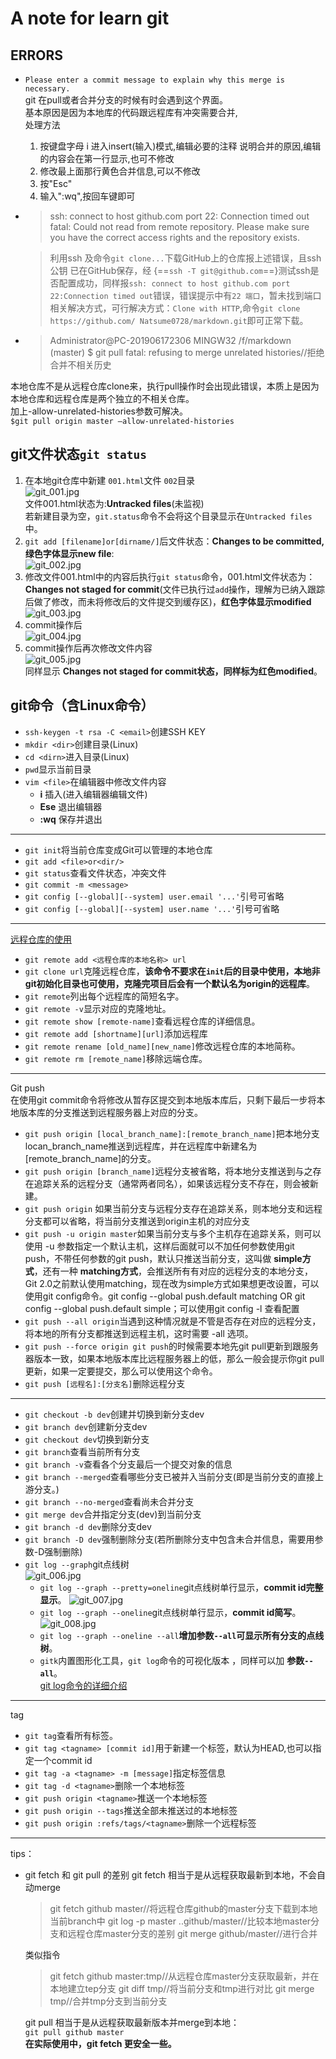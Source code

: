 # A note for learn git  

## ERRORS  

- `Please enter a commit message to explain why this merge is necessary.`  
    git 在pull或者合并分支的时候有时会遇到这个界面。  
    基本原因是因为本地库的代码跟远程库有冲突需要合并,  
    处理方法  
    1. 按键盘字母 i 进入insert(输入)模式,编辑必要的注释 说明合并的原因,编辑的内容会在第一行显示,也可不修改  
    1. 修改最上面那行黄色合并信息,可以不修改  
    1. 按"Esc"  
    1. 输入":wq",按回车键即可  

- >ssh: connect to host github.com port 22: Connection timed out
fatal: Could not read from remote repository.
Please make sure you have the correct access rights
and the repository exists.

  >利用ssh 及命令`git clone...`下载GitHub上的仓库报上述错误，且ssh公钥 已在GitHub保存，经 {==`ssh -T git@github.com`==}测试ssh是否配置成功，同样报`ssh: connect to host github.com port 22:Connection timed out`错误，错误提示中有`22 端口`，暂未找到端口相关解决方式，可行解决方式：`Clone with HTTP`,命令`git clone https://github.com/ Natsume0728/markdown.git`即可正常下载。

- >Administrator@PC-201906172306 MINGW32 /f/markdown (master)
$ git pull
fatal: refusing to merge unrelated histories//拒绝合并不相关历史

 本地仓库不是从远程仓库clone来，执行pull操作时会出现此错误，本质上是因为本地仓库和远程仓库是两个独立的不相关仓库。  
 加上-allow-unrelated-histories参数可解决。  
`$git pull origin master –allow-unrelated-histories`

## git文件状态`git status`  

1. 在本地git仓库中新建 `001.html`文件 `002`目录  
![git_001.jpg](https://i.loli.net/2019/06/19/5d09c667346f355426.jpg)  
文件001.html状态为:__Untracked files__(未监视)  
若新建目录为空，`git.status`命令不会将这个目录显示在`Untracked files`中。  
1. `git add [filename]or[dirname/]`后文件状态：__Changes to be committed,绿色字体显示new file__:  
![git_002.jpg](https://i.loli.net/2019/06/19/5d09c77fda45b30041.jpg)  
1. 修改文件001.html中的内容后执行`git status`命令，001.html文件状态为：__Changes not staged for commit__(文件已执行过`add`操作，理解为已纳入跟踪后做了修改，而未将修改后的文件提交到缓存区)，__红色字体显示modified__  
![git_003.jpg](https://i.loli.net/2019/06/19/5d09c7bc54c6158274.jpg)  
1. commit操作后  
![git_004.jpg](https://i.loli.net/2019/06/19/5d09c7bb25f1d80936.jpg)  
1. commit操作后再次修改文件内容  
![git_005.jpg](https://i.loli.net/2019/06/19/5d09c7bb2de2b85471.jpg)  
同样显示 __Changes not staged for commit状态，同样标为红色modified__。  

## git命令（含Linux命令）  

- `ssh-keygen -t rsa -C <email>`创建SSH KEY  
- `mkdir <dir>`创建目录(Linux)  
- `cd <dirn>`进入目录(Linux)  
- `pwd`显示当前目录  
- `vim <file>`在编辑器中修改文件内容  
  - __i__ 插入(进入编辑器编辑文件)  
  - __Ese__ 退出编辑器  
  - __:wq__ 保存并退出  

***

- `git init`将当前仓库变成Git可以管理的本地仓库  
- `git add <file>or<dir/>`  
- `git status`查看文件状态，冲突文件  
- `git commit -m <message>`  
- `git config [--global][--system] user.email '...'`引号可省略  
- `git config [--global][--system] user.name '...'`引号可省略  

***

[远程仓库的使用](https://git-scm.com/book/zh/v1/Git-%E5%9F%BA%E7%A1%80-%E8%BF%9C%E7%A8%8B%E4%BB%93%E5%BA%93%E7%9A%84%E4%BD%BF%E7%94%A8)  

- `git remote add <远程仓库的本地名称> url`  
- `git clone url`克隆远程仓库，__该命令不要求在`init`后的目录中使用，本地非git初始化目录也可使用，克隆完项目后会有一个默认名为origin的远程库__。  
- `git remote`列出每个远程库的简短名字。  
- `git remote -v`显示对应的克隆地址。  
- `git remote show [remote-name]`查看远程仓库的详细信息。  
- `git remote add [shortname][url]`添加远程库  
- `git remote rename [old_name][new_name]`修改远程仓库的本地简称。  
- `git remote rm [remote_name]`移除远端仓库。  

***
Git push  
在使用git commit命令将修改从暂存区提交到本地版本库后，只剩下最后一步将本地版本库的分支推送到远程服务器上对应的分支。  

- `git push origin [local_branch_name]:[remote_branch_name]`把本地分支locan_branch_name推送到远程库，并在远程库中新建名为[remote_branch_name]的分支。  
- `git push origin [branch_name]`远程分支被省略，将本地分支推送到与之存在追踪关系的远程分支（通常两者同名），如果该远程分支不存在，则会被新建。  
- `git push origin` 如果当前分支与远程分支存在追踪关系，则本地分支和远程分支都可以省略，将当前分支推送到origin主机的对应分支  
- `git push -u origin master`如果当前分支与多个主机存在追踪关系，则可以使用 -u 参数指定一个默认主机，这样后面就可以不加任何参数使用git push，不带任何参数的git push，默认只推送当前分支，这叫做 __simple方式__，还有一种 __matching方式__，会推送所有有对应的远程分支的本地分支， Git 2.0之前默认使用matching，现在改为simple方式如果想更改设置，可以使用git config命令。git config --global push.default matching OR git config --global push.default simple；可以使用git config -l 查看配置
- `git push --all origin`当遇到这种情况就是不管是否存在对应的远程分支，将本地的所有分支都推送到远程主机，这时需要 -all 选项。  
- `git push --force origin git push`的时候需要本地先git pull更新到跟服务器版本一致，如果本地版本库比远程服务器上的低，那么一般会提示你git pull更新，如果一定要提交，那么可以使用这个命令。
- `git push [远程名]:[分支名]`删除远程分支

***

- `git checkout -b dev`创建并切换到新分支dev
- `git branch dev`创建新分支dev
- `git checkout dev`切换到新分支
- `git branch`查看当前所有分支
- `git branch -v`查看各个分支最后一个提交对象的信息
- `git branch --merged`查看哪些分支已被并入当前分支(即是当前分支的直接上游分支。)
- `git branch --no-merged`查看尚未合并分支
- `git merge dev`合并指定分支(dev)到当前分支
- `git branch -d dev`删除分支dev
- `git branch -D dev`强制删除分支(若所删除分支中包含未合并信息，需要用参数-D强制删除)
- `git log --graph`git点线树  
![git_006.jpg](https://i.loli.net/2019/06/19/5d09c814cab0e32273.jpg)
  - `git log --graph --pretty=oneline`git点线树单行显示，__commit id完整显示__。
![git_007.jpg](https://i.loli.net/2019/06/19/5d09c814ce5bf68988.jpg)  
  - `git log --graph --oneline`git点线树单行显示，__commit id简写__。  
![git_008.jpg](https://i.loli.net/2019/06/19/5d09c815bd46831344.jpg)  
  - `git log --graph --oneline --all`__增加参数`--all`可显示所有分支的点线树__。
  - `gitk`内置图形化工具，`git log`命令的可视化版本  ，同样可以加 __参数`--all`__。  
[git log命令的详细介绍](https://git-scm.com/book/zh/v1/Git-%E5%9F%BA%E7%A1%80-%E6%9F%A5%E7%9C%8B%E6%8F%90%E4%BA%A4%E5%8E%86%E5%8F%B2)  

***
tag

- `git tag`查看所有标签。
- `git tag <tagname> [commit id]`用于新建一个标签，默认为HEAD,也可以指定一个commit id
- `git tag -a <tagname> -m [message]`指定标签信息
- `git tag -d <tagname>`删除一个本地标签
- `git push origin <tagname>`推送一个本地标签
- `git push origin --tags`推送全部未推送过的本地标签
- `git push origin :refs/tags/<tagname>`删除一个远程标签

***

tips：

- git fetch 和 git pull 的差别
  git fetch 相当于是从远程获取最新到本地，不会自动merge  

  >git fetch github master//将远程仓库github的master分支下载到本地当前branch中
git log -p master ..github/master//比较本地master分支和远程仓库master分支的差别
git merge github/master//进行合并

  类似指令  
  >git fetch github master:tmp//从远程仓库master分支获取最新，并在本地建立tep分支
git diff tmp//将当前分支和tmp进行对比
git merge tmp//合并tmp分支到当前分支
  
  git pull 相当于是从远程获取最新版本并merge到本地：  
  `git pull github master`  
  __在实际使用中，git fetch 更安全一些。__  
